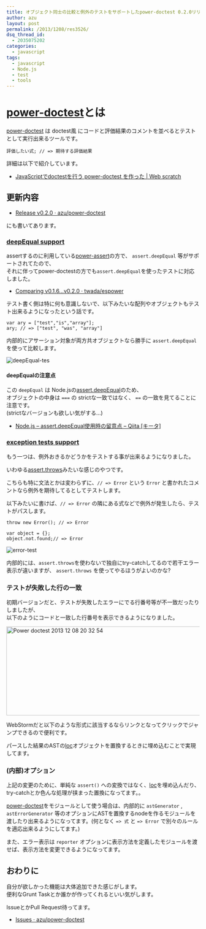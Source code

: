 ```yaml
---
title: オブジェクト同士の比較と例外のテストをサポートしたpower-doctest 0.2.0リリース
author: azu
layout: post
permalink: /2013/1208/res3526/
dsq_thread_id:
  - 2035075202
categories:
  - javascript
tags:
  - javascript
  - Node.js
  - test
  - tools
---
```

# [power-doctest][1]とは

[power-doctest][1] は doctest風 にコードと評価結果のコメントを並べるとテストとして実行出来るツールです。

    評価したい式; // => 期待する評価結果
    

詳細は以下で紹介しています。

*   [JavaScriptでdoctestを行う power-doctest を作った | Web scratch][2]

## 更新内容

*   [Release v0.2.0 · azu/power-doctest][3]

にも書いてあります。

### [deepEqual support][4]

assertするのに利用している[power-assert][5]の方で、 `assert.deepEqual` 等がサポートされてたので、  
それに伴ってpower-doctestの方でも`assert.deepEqual`を使ったテストに対応しました。

*   [Comparing v0.1.6&#8230;v0.2.0 · twada/espower][6]

テスト書く側は特に何も意識しないで、以下みたいな配列やオブジェクトもテスト出来るようになったという話です。

    var ary = ["test","is","array"];
    ary; // => ["test", "was", "array"]
    

内部的にアサーション対象が両方共オブジェクトなら勝手に `assert.deepEqual` を使って比較します。

![deepEqual-tes][7]

#### deepEqualの注意点

この `deepEqual` は Node.jsの[assert.deepEqual][8]のため、  
オブジェクトの中身は `===` の strictな一致ではなく、 `==` の一致を見てることに注意です。  
(strictなバージョンも欲しい気がする…)

*   [Node.js &#8211; assert.deepEqual使用時の留意点 &#8211; Qiita [キータ]][9]

### [exception tests support][10]

もう一つは、例外おきるかどうかをテストする事が出来るようになりました。

いわゆる[assert.throws][11]みたいな感じのやつです。

こちらも特に文法とかは変わらずに、`// => Error` という `Error` と書かれたコメントなら例外を期待してるとしてテストします。

以下みたいに書けば、`// => Error` の隣にある式などで例外が発生したら、テストがパスします。

    throw new Error(); // => Error
    
    var object = {};
    object.not.found;// => Error
    

![error-test][12]

内部的には、`assert.throws`を使わないで独自にtry-catchしてるので若干エラー表示が違いますが、 `assert.throws` を使ってやるほうがよいのかな?

### テストが失敗した行の一致

初期バージョンだと、テストが失敗したエラーにでる行番号等が不一致だったりしましたが、  
以下のようにコードと一致した行番号を表示できるようになりました。

<img src="https://efcl.info/wp-content/uploads/2013/12/power-doctest-2013-12-08-20-32-54.jpg" alt="Power doctest 2013 12 08 20 32 54" title="power-doctest] 2013-12-08 20-32-54.jpg" border="0" width="600" height="232" />

WebStormだと以下のような形式に該当するならリンクとなってクリックでジャンプできるので便利です。



パースした結果のASTの[loc][13]オブジェクトを置換するときに埋め込むことで実現してます。

### (内部)オプション

上記の変更のために、単純な `assert()` への変換ではなく、[loc][13]を埋め込んだり、try-catchとか色んな処理が挟まった置換になってます。。

[power-doctest][1]をモジュールとして使う場合は、内部的に `astGenerator` , `astErrorGenerator` 等のオプションにASTを置換するnodeを作るモジュールを渡したり出来るようになってます。(何となく `=> 式` と `=> Error` で別々のルールを適応出来るようにしてます。)

また、エラー表示は `reporter` オプションに表示方法を定義したモジュールを渡せば、表示方法を変更できるようになってます。

## おわりに

自分が欲しかった機能は大体追加できた感じがします。  
便利なGrunt Taskとか誰かが作ってくれるといい気がします。

IssueとかPull Request待ってます。

*   [Issues · azu/power-doctest][14]

 [1]: https://github.com/azu/power-doctest "azu/power-doctest"
 [2]: https://efcl.info/2013/1201/res3494/ "JavaScriptでdoctestを行う power-doctest を作った | Web scratch"
 [3]: https://github.com/azu/power-doctest/releases/tag/0.2.0 "Release v0.2.0 · azu/power-doctest"
 [4]: https://github.com/azu/power-doctest/issues/1 "deepEqual support"
 [5]: https://github.com/twada/power-assert "power-assert"
 [6]: https://github.com/twada/espower/compare/v0.1.6...v0.2.0 "Comparing v0.1.6...v0.2.0 · twada/espower"
 [7]: https://gyazo.com/ab0667e9cd2aed9e2ecbfc8b31a4740b.gif
 [8]: http://nodejs.org/api/assert.html#assert_assert_deepequal_actual_expected_message "assert.deepEqual"
 [9]: http://qiita.com/ishisak@github/items/011a7cd4df8bdb15ccaa "Node.js - assert.deepEqual使用時の留意点 - Qiita [キータ]"
 [10]: https://github.com/azu/power-doctest/pull/2 "exception tests support"
 [11]: http://nodejs.org/api/assert.html#assert_assert_throws_block_error_message "assert.throws"
 [12]: https://gyazo.com/0c2bbc62f796288e94ddb3344581eb63.gif
 [13]: http://esprima.org/doc/ "loc"
 [14]: https://github.com/azu/power-doctest/issues?state=closed "Issues · azu/power-doctest"
